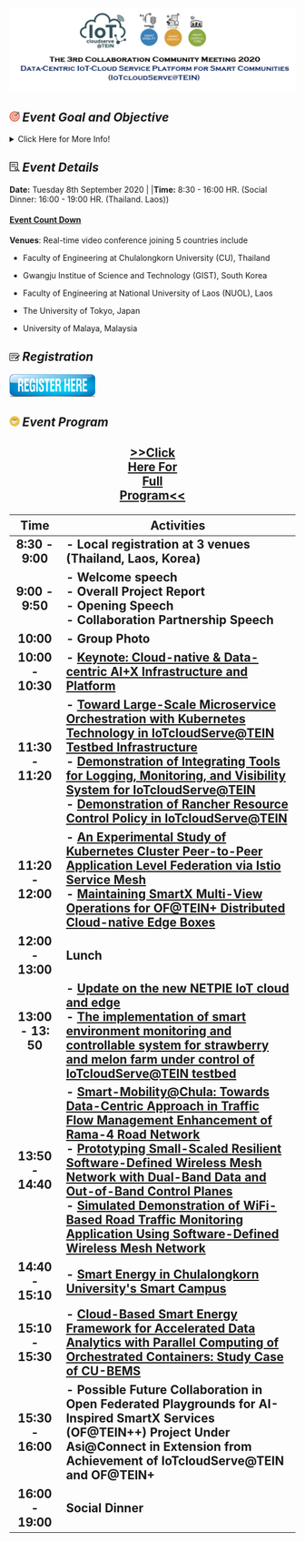![Heading Collaboration](/Agenda/Heading.png "Test1")
## <img width="3.5%" src="/Agenda/picture/objective.png" /><link rel="stylesheet" type="text/css" media="all" href="./css/logo.css"/> <i class = "fa fa-handshake-p" aria-hidden="true"> Event Goal and Objective </i> 
<details>
<summary>Click Here for More Info!</summary>
Future Internet evolution with the emerging Internet of Things (IoT) has already shed light upon a huge potential as connected-society enablement. With the exponential growth of IoT, a scaleable data-centric IoT system by sharing the physical resources across services or workloads is needed to support the huge data collection and processing from various IoT devices. To investigate this challenge together in TEIN community, this “Data-Centric IoT-Cloud Service Platform for Smart Communities (IoTcloudServe@TEIN)” project has been instantiated within the umbrella of Asi@Connect with the following objectives:
    
- To design, develop, and operate a centralized IoT-cloud service platform site (called “IoTcloudServe@TEIN”) in Thailand, that is accessible over TEIN communities with the supports from the OF@TEIN+ underlay network infrastructure.

- To demonstrate the usefulness of the developed IoTcloudServe@TEIN by running three data-centric IoT-cloud services in two selected TEIN sites, namely, Smart-Energy/Mobility@Chula (Chulalongkorn University, Thailand) and Smart-Agriculture@NUOL (National University of Laos).

In this completion of the IoTcloudServe@TEIN project, this 3rd collaboration community meeting is intended to share in TEIN communities and collaborating partners important lessons learnt. Here, the Smart-Energy/Smart-Mobility@Chula and Smart-Agriculture@NUOL sites will be demonstrated together with the container-based orchestrating system provisioned by the IoTcloudServe@TEIN testbed infrastructure. At the finale, potential participants are encouraged to discuss upon possible further collaboration in the upcoming Open Federated Playgrounds for AI-Inspired SmartX Services (OF@TEIN++) by utilizing the learnt lessons and established IoTcloudServe@TEIN playground.
</details>

## <img width="3.5%" src="/Agenda/picture/details.png" /><link rel="stylesheet" type="text/css" media="all" href="./css/logo.css"/> <i class = "fa fa-handshake-p" aria-hidden="true">Event Details</i> 

**Date:** Tuesday 8th September 2020 |                |**Time:** 8:30 - 16:00 HR. (Social Dinner: 16:00 - 19:00 HR. (Thailand. Laos))<a href="http://free.timeanddate.com/countdown/i7f8gj4o/n28/cf100/cm0/cu4/ct0/cs0/ca0/cr0/ss1/cacf00/cpc000/pct/tcbfd2f0/fn2/fs100/szw576/szh243/tatTime%20left%20to%20the%20event%20in/tac00f/tptTime%20since%20Event%20started%20in/tpc000/mac00f/mpc000/iso2020-09-08T08:30:00/bas6/pd2"><h4>Event Count Down</h4></a>

**Venues**: Real-time video conference joining 5 countries include
- Faculty of Engineering at Chulalongkorn University (CU), Thailand
* Gwangju Institue of Science and Technology (GIST), South Korea
- Faculty of Engineering at National University of Laos (NUOL), Laos
* The University of Tokyo, Japan 
- University of Malaya, Malaysia

## <img width="3.5%" src="/Agenda/picture/registration.png" /><link rel="stylesheet" type="text/css" media="all" href="./css/logo.css"/> <i class = "fa fa-handshake-p" aria-hidden="true">Registration</i>
<a href="https://forms.gle/LhFJHnbHQrRgXMth6">
<img width="30%" alt="registration" src ="/Agenda/picture/register1.png" />
</a>

## <img width="3.5%" src="/Agenda/picture/pic_agen.jpg" /><link rel="stylesheet" type="text/css" media="all" href="./css/logo.css"/> <i class = "fa fa-handshake-p" aria-hidden="true">Event Program</i>

<a href="/Agenda/Agenda_Collaboration_meeting.pdf" style="margin:20px auto; text-align:center; display:block; width:120px;" class="button large hpbottom"><h2>>>Click Here For Full Program<<</a>

|      Time      | Activities                                                                                                                                                                                                                                                                                                                                                                        |
|:--------------:|-----------------------------------------------------------------------------------------------------------------------------------------------------------------------------------------------------------------------------------------------------------------------------------------------------------------------------------------------------------------------------------|
| 8:30 - 9:00    | - Local registration at 3 venues (Thailand, Laos, Korea)</a>                                                                                                                                                                                       |
| 9:00 - 9:50    | - Welcome speech<br>- Overall Project Report<br>- Opening Speech<br>- Collaboration Partnership Speech                                                                                                                                                                                                                                                                            |
| 10:00          | - Group Photo                                                                                                                                                                                                                                                                                                                                                                     |
| 10:00 - 10:30  | - <a href="https://github.com/IoTcloudServe/the-3rd-collaboration-community-meeting/tree/master/Presentation_program/1_Key_note">Keynote: Cloud-native & Data-centric AI+X Infrastructure and Platform</a>                                                                                                                                                                                                                                                                                                           |
| 11:30 - 11:20  | - <a href="https://github.com/IoTcloudServe/the-3rd-collaboration-community-meeting/tree/master/Presentation_program/2_Toward_Large-Scale_Microservice">Toward Large-Scale Microservice Orchestration with Kubernetes Technology in IoTcloudServe@TEIN Testbed Infrastructure</a><br>- <a href="https://github.com/IoTcloudServe/the-3rd-collaboration-community-meeting/tree/master/Presentation_program/3_Demonstration_of_Integrating_Tools">Demonstration of Integrating Tools for Logging, Monitoring, and Visibility System for IoTcloudServe@TEIN</a><br>- <a href="https://github.com/IoTcloudServe/the-3rd-collaboration-community-meeting/tree/master/Presentation_program/4_Demonstration_of_Rancher_Resource">Demonstration of Rancher Resource Control Policy in IoTcloudServe@TEIN</a>                                                                 |
| 11:20 - 12:00  | - <a href="https://github.com/IoTcloudServe/the-3rd-collaboration-community-meeting/tree/master/Presentation_program/5_Experimental_Study_of_Kubernetes">An Experimental Study of Kubernetes Cluster Peer-to-Peer Application Level Federation via Istio Service Mesh</a><br>- <a href="https://github.com/IoTcloudServe/the-3rd-collaboration-community-meeting/tree/master/Presentation_program/6_Maintaining_SmartX_Multi-View">Maintaining SmartX Multi-View Operations for OF@TEIN+ Distributed Cloud-native Edge Boxes</a>                                                                                                                                                                     |
| 12:00 - 13:00  |                                                                                                                                                                                       Lunch                                                                                                                                                                                       |
| 13:00 - 13: 50 | - <a href="https://github.com/IoTcloudServe/the-3rd-collaboration-community-meeting/tree/master/Presentation_program/7_Update_on_new_NETPIE">Update on the new NETPIE IoT cloud and edge</a><br>- <a href="https://github.com/IoTcloudServe/the-3rd-collaboration-community-meeting/tree/master/Presentation_program/8_The%20implementation_Smart_Farm">The implementation of smart environment monitoring and controllable system for strawberry and melon farm under control of IoTcloudServe@TEIN testbed</a>                                                                                                                                                                           |
| 13:50 - 14:40  | - <a href="https://github.com/IoTcloudServe/the-3rd-collaboration-community-meeting/tree/master/Presentation_program/9_Smart-Mobility_Chula">Smart-Mobility@Chula: Towards Data-Centric Approach in Traffic Flow Management Enhancement of Rama-4 Road Network</a><br>- <a href="https://github.com/IoTcloudServe/the-3rd-collaboration-community-meeting/tree/master/Presentation_program/10_Prototyping_Small-Scaled_SDWMN">Prototyping Small-Scaled Resilient Software-Defined Wireless Mesh Network with Dual-Band Data and Out-of-Band Control Planes</a><br>- <a href="https://github.com/IoTcloudServe/the-3rd-collaboration-community-meeting/tree/master/Presentation_program/11_Simulated_Demonstration_of_WiFi-Based">Simulated Demonstration of WiFi-Based Road Traffic Monitoring Application Using Software-Defined Wireless Mesh Network</a> |
| 14:40 - 15:10  | - <a href="https://github.com/IoTcloudServe/the-3rd-collaboration-community-meeting/tree/master/Presentation_program/12_Smart_Energy_in_Chulalongkorn">Smart Energy in Chulalongkorn University's Smart Campus</a>                                                                                                                                                                                                                                                                                                                         |
| 15:10 - 15:30  | - <a href="https://github.com/IoTcloudServe/the-3rd-collaboration-community-meeting/tree/master/Presentation_program/13_Cloud_Based_Smart_Energy">Cloud-Based Smart Energy Framework for Accelerated Data Analytics with Parallel Computing of Orchestrated Containers: Study Case of CU-BEMS</a>                                                                                                                                                                                                                                     |
| 15:30 - 16:00  | - Possible Future Collaboration in Open Federated Playgrounds for AI-Inspired SmartX Services (OF@TEIN++) Project Under Asi@Connect in Extension from Achievement of IoTcloudServe@TEIN and OF@TEIN+                                                                                                                                                                              |
| 16:00 - 19:00  | Social Dinner  

